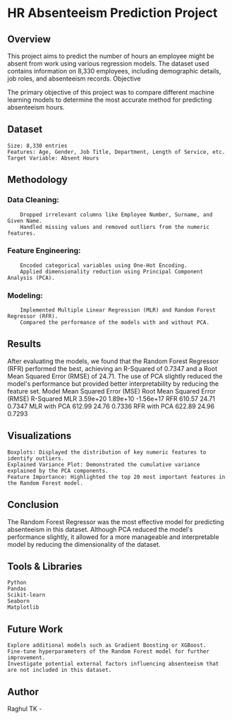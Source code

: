 # HR Absenteeism Prediction Project
## Overview

This project aims to predict the number of hours an employee might be absent from work using various regression models. The dataset used contains information on 8,330 employees, including demographic details, job roles, and absenteeism records.
Objective

The primary objective of this project was to compare different machine learning models to determine the most accurate method for predicting absenteeism hours.
## Dataset

    Size: 8,330 entries
    Features: Age, Gender, Job Title, Department, Length of Service, etc.
    Target Variable: Absent Hours

## Methodology

   ### Data Cleaning:
        Dropped irrelevant columns like Employee Number, Surname, and Given Name.
        Handled missing values and removed outliers from the numeric features.

   ### Feature Engineering:
        Encoded categorical variables using One-Hot Encoding.
        Applied dimensionality reduction using Principal Component Analysis (PCA).

   ### Modeling:
        Implemented Multiple Linear Regression (MLR) and Random Forest Regressor (RFR).
        Compared the performance of the models with and without PCA.

## Results

After evaluating the models, we found that the Random Forest Regressor (RFR) performed the best, achieving an R-Squared of 0.7347 and a Root Mean Squared Error (RMSE) of 24.71. The use of PCA slightly reduced the model's performance but provided better interpretability by reducing the feature set.
Model	Mean Squared Error (MSE)	Root Mean Squared Error (RMSE)	R-Squared
MLR	          3.59e+20	                         1.89e+10           -1.56e+17
RFR	          610.57	                         24.71               0.7347
MLR with PCA  612.99	                         24.76	             0.7336
RFR with PCA  622.89	                         24.96	             0.7293
## Visualizations

    Boxplots: Displayed the distribution of key numeric features to identify outliers.
    Explained Variance Plot: Demonstrated the cumulative variance explained by the PCA components.
    Feature Importance: Highlighted the top 20 most important features in the Random Forest model.


## Conclusion

The Random Forest Regressor was the most effective model for predicting absenteeism in this dataset. Although PCA reduced the model's performance slightly, it allowed for a more manageable and interpretable model by reducing the dimensionality of the dataset.
## Tools & Libraries

    Python
    Pandas
    Scikit-learn
    Seaborn
    Matplotlib

## Future Work

    Explore additional models such as Gradient Boosting or XGBoost.
    Fine-tune hyperparameters of the Random Forest model for further improvement.
    Investigate potential external factors influencing absenteeism that are not included in this dataset.

## Author

Raghul TK - 
